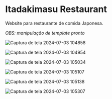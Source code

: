 # Itadakimasu Restaurant

Website para restaurante de comida Japonesa.

_OBS: manipulação de template pronto_

![Captura de tela 2024-07-03 104858](https://github.com/Karenlays/projeto-em-html-css/assets/125169100/432d928a-e1d0-4ff7-8ce6-2e9e11fc55f6)

![Captura de tela 2024-07-03 104954](https://github.com/Karenlays/projeto-em-html-css/assets/125169100/08d019bf-bee3-49b6-a697-a4ffea3b929f)

![Captura de tela 2024-07-03 105034](https://github.com/Karenlays/projeto-em-html-css/assets/125169100/25d6bddd-cc93-4877-bcfc-34f23c0849a1)

![Captura de tela 2024-07-03 105107](https://github.com/Karenlays/projeto-em-html-css/assets/125169100/c1bafbea-efb1-4796-8af4-173c353e8564)

![Captura de tela 2024-07-03 105138](https://github.com/Karenlays/projeto-em-html-css/assets/125169100/d2db0f54-529d-481b-abd2-81316a970b99)

![Captura de tela 2024-07-03 105307](https://github.com/Karenlays/projeto-em-html-css/assets/125169100/66f446e0-a2a1-433c-b395-84b56119436e)





